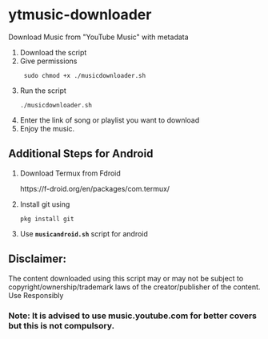 # ytmusic-downloader
Download Music from "YouTube Music" with metadata
1. Download the script
2. Give permissions
     <p><dir="auto"><code> sudo chmod +x ./musicdownloader.sh </code></p>
3. Run the script
     <p><dir="auto"><code>./musicdownloader.sh</code></p>
4. Enter the link of song or playlist you want to download
6. Enjoy the music.

## Additional Steps for Android
1. Download Termux from Fdroid
      <p><dir="auto">https://f-droid.org/en/packages/com.termux/</p>
2. Install git using
      <p><dir="auto"><code>pkg install git </code></p>
3. Use <code>**musicandroid.sh**</code> script for android

   
## Disclaimer: 
<p>The content downloaded using this script may or may not be subject to copyright/ownership/trademark laws of the creator/publisher of the content.
Use Responsibly </p>

### Note: It is advised to use music.youtube.com for better covers but this is not compulsory.
